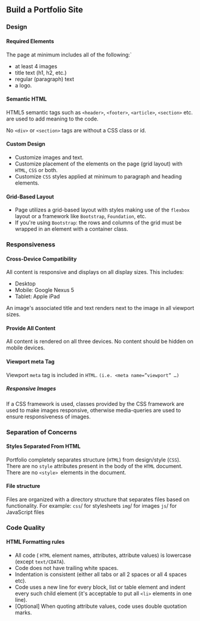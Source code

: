 ## Build a Portfolio Site

### **Design**

#### Required Elements
The page at minimum includes all of the following:`
- at least 4 images
- title text (h1, h2, etc.)
- regular (paragraph) text
- a logo.

#### Semantic HTML
HTML5 semantic tags such as `<header>`, `<footer>`, `<article>`, `<section>` etc. are used to add meaning to the code.

No `<div>` or `<section>` tags are without a CSS class or id.

#### Custom Design
- Customize images and text.
- Customize placement of the elements on the page (grid layout) with `HTML`, `CSS` or both.
- Customize `CSS` styles applied at minimum to paragraph and heading elements.

#### Grid-Based Layout
- Page utilizes a grid-based layout with styles making use of the `flexbox` layout or a framework like `Bootstrap`, `Foundation`, etc.
- If you're using `Bootstrap`: the rows and columns of the grid must be wrapped in an element with a container class.

### Responsiveness

#### Cross-Device Compatibility
All content is responsive and displays on all display sizes. This includes:

- Desktop
- Mobile: Google Nexus 5
- Tablet: Apple iPad

An image's associated title and text renders next to the image in all viewport sizes.

#### Provide All Content
All content is rendered on all three devices. No content should be hidden on mobile devices.

#### Viewport meta Tag
Viewport `meta` tag is included in `HTML`. `(i.e. <meta name=”viewport” …)`

##### Responsive Images
If a CSS framework is used, classes provided by the CSS framework are used to make images responsive, otherwise media-queries are used to ensure responsiveness of images.

### Separation of Concerns

#### Styles Separated From HTML
Portfolio completely separates structure (`HTML`) from design/style (`CSS`). There are no `style` attributes present in the body of the `HTML` document. There are no `<style> `elements in the document.

#### File structure
Files are organized with a directory structure that separates files based on functionality. For example:
`css`/ for stylesheets
`img`/ for images
`js`/ for JavaScript files

### Code Quality

#### HTML Formatting rules
- All code ( `HTML` element names, attributes, attribute values) is lowercase (except `text/CDATA`).
- Code does not have trailing white spaces.
- Indentation is consistent (either all tabs or all 2 spaces or all 4 spaces etc).
- Code uses a new line for every block, list or table element and indent every such child element (it's acceptable to put all `<li>` elements in one line).
- [Optional] When quoting attribute values, code uses double quotation marks.

